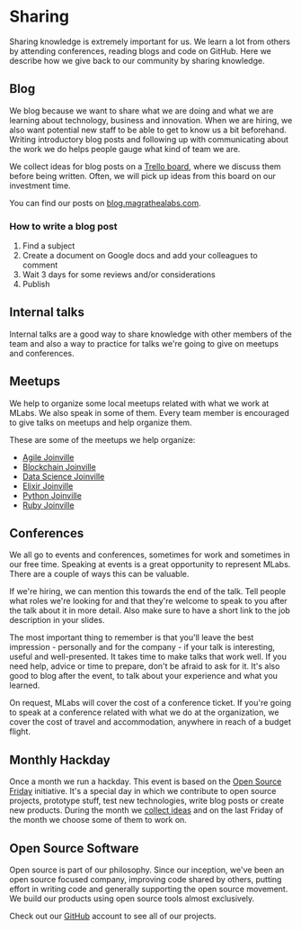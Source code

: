 # Sharing

Sharing knowledge is extremely important for us. We learn a lot from others by attending conferences, reading blogs and code on GitHub. Here we describe how we give back to our community by sharing knowledge.

## Blog

We blog because we want to share what we are doing and what we are learning about technology, business and innovation. When we are hiring, we also want potential new staff to be able to get to know us a bit beforehand. Writing introductory blog posts and following up with communicating about the work we do helps people gauge what kind of team we are.

We collect ideas for blog posts on a [Trello board](https://trello.com/b/zdmuA1MN/mochileiros-blog), where we discuss them before being written. Often, we will pick up ideas from this board on our investment time.

You can find our posts on [blog.magrathealabs.com](https://blog.magrathealabs.com).

### How to write a blog post

1. Find a subject
2. Create a document on Google docs and add your colleagues to comment
3. Wait 3 days for some reviews and/or considerations
4. Publish

## Internal talks

Internal talks are a good way to share knowledge with other members of the team and also a way to practice for talks we're going to give on meetups and conferences.

## Meetups

We help to organize some local meetups related with what we work at MLabs. We also speak in some of them. Every team member is encouraged to give talks on meetups and help organize them.

These are some of the meetups we help organize:

* [Agile Joinville](https://www.meetup.com/pt-BR/Agile-Joinville)
* [Blockchain Joinville](https://www.meetup.com/pt-BR/Blockchain-Joinville)
* [Data Science Joinville](https://www.meetup.com/pt-BR/data-science-joinville)
* [Elixir Joinville](https://www.meetup.com/pt-BR/Elixir-Joinville)
* [Python Joinville](https://www.meetup.com/pt-BR/python-joinville)
* [Ruby Joinville](https://www.meetup.com/pt-BR/Ruby-Joinville)

## Conferences

We all go to events and conferences, sometimes for work and sometimes in our free time. Speaking at events is a great opportunity to represent MLabs. There are a couple of ways this can be valuable.

If we're hiring, we can mention this towards the end of the talk. Tell people what roles we're looking for and that they're welcome to speak to you after the talk about it in more detail. Also make sure to have a short link to the job description in your slides.

The most important thing to remember is that you'll leave the best impression - personally and for the company - if your talk is interesting, useful and well-presented. It takes time to make talks that work well. If you need help, advice or time to prepare, don't be afraid to ask for it. It's also good to blog after the event, to talk about your experience and what you learned.

On request, MLabs will cover the cost of a conference ticket. If you're going to speak at a conference related with what we do at the organization, we cover the cost of travel and accommodation, anywhere in reach of a budget flight.

## Monthly Hackday

Once a month we run a hackday. This event is based on the [Open Source Friday](https://opensourcefriday.com/businesses) initiative. It's a special day in which we contribute to open source projects, prototype stuff, test new technologies, write blog posts or create new products. During the month we [collect ideas](https://trello.com/b/6Qg8rle1/guia-dos-mochileiros) and on the last Friday of the month we choose some of them to work on.

## Open Source Software

Open source is part of our philosophy. Since our inception, we've been an open source focused company, improving code shared by others, putting effort in writing code and generally supporting the open source movement. We build our products using open source tools almost exclusively.

Check out our [GitHub](http://github.com/magrathealabs/) account to see all of our projects.
